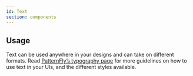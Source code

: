 ```yaml
---
id: Text
section: components
---
```


## Usage

Text can be used anywhere in your designs and can take on different formats. Read [PatternFly’s typography page](/design-foundations/typography) for more guidelines on how to use text in your UIs, and the different styles available.

